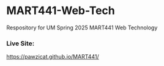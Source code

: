 # MART441-Web-Tech
Respository for UM Spring 2025 MART441 Web Technology

### Live Site:
https://pawzicat.github.io/MART441/

